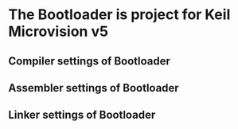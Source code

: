 # The Bootloader is project for Keil Microvision v5

## Compiler settings of Bootloader
## Assembler settings of Bootloader
## Linker settings of Bootloader

